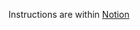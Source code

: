 Instructions are within [Notion](https://www.notion.so/observeinc/Field-Sandbox-Host-Monitoring-705a103552c741bb846f2f06262d7aef?pvs=4)